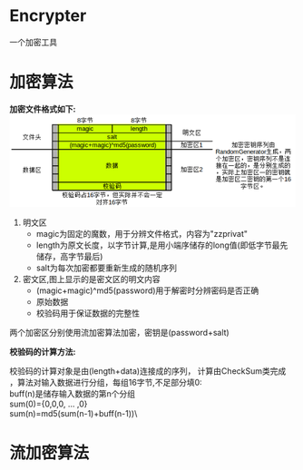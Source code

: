 

Encrypter
=========
一个加密工具



加密算法
====
**加密文件格式如下:**\
![加密文件的格式](introduce/file_format.png)
1. 明文区
    * magic为固定的魔数，用于分辨文件格式，内容为"zzprivat"
    * length为原文长度，以字节计算,是用小端序储存的long值(即低字节最先储存，高字节最后)
    * salt为每次加密都要重新生成的随机序列
2. 密文区,图上显示的是密文区的明文内容
    * (magic+magic)^md5(password)用于解密时分辨密码是否正确
    * 原始数据
    * 校验码用于保证数据的完整性

两个加密区分别使用流加密算法加密，密钥是(password+salt)

**校验码的计算方法:**

校验码的计算对象是由(length+data)连接成的序列，
计算由CheckSum类完成
，算法对输入数据进行分组，每组16字节,不足部分填0:\
buff(n)是储存输入数据的第n个分组\
sum(0)={0,0,0, ... ,0}\
sum(n)=md5(sum(n-1)+buff(n-1))\

流加密算法
=====

